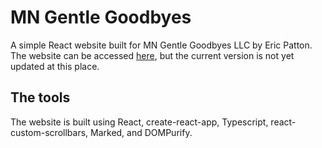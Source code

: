 # MN Gentle Goodbyes

A simple React website built for MN Gentle Goodbyes LLC by Eric Patton.
The website can be accessed [here](https://mngentlegoodbyes.com), but the current version is not yet updated at this place.

## The tools

The website is built using React, create-react-app, Typescript, react-custom-scrollbars, Marked, and DOMPurify.